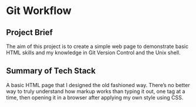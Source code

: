 # Git Workflow

## Project Brief
The aim of this project is to create a simple web page to demonstrate basic HTML skills and my knowledge in Git Version Control and the Unix shell.

## Summary of Tech Stack
A basic HTML page that I designed the old fashioned way. There’s no better way to truly understand how markup works than typing it out, one tag at a time, then opening it in a browser after applying my own style using CSS. 

